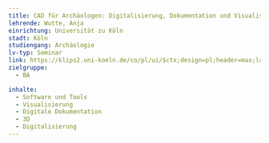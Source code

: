 ```yaml
---
title: CAD für Archäologen: Digitalisierung, Dokumentation und Visualisierung archäologischer Daten
lehrende: Wutte, Anja
einrichtung: Universität zu Köln
stadt: Köln
studiengang: Archäologie
lv-typ: Seminar
link: https://klips2.uni-koeln.de/co/pl/ui/$ctx;design=pl;header=max;lang=de/wbLv.wbShowLVDetail?pStpSpNr=468866&pSpracheNr=1
zielgruppe:
  - BA

inhalte:
  - Software und Tools
  - Visualisierung
  - Digitale Dokumentation
  - 3D
  - Digitalisierung
---
```

 
